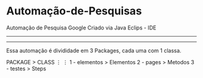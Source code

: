 # Automação-de-Pesquisas
Automação de Pesquisa Google
               Criado via Java Eclips - IDE 
******************************************************************
           
******************************************************************
Essa automação é divididade em 3 Packages, cada uma com 1 classa.

   PACKAGE    >   CLASS
      ⋮             ⋮
1 - elementos > Elementos
2 - pages     > Metodos
3 - testes    > Steps

